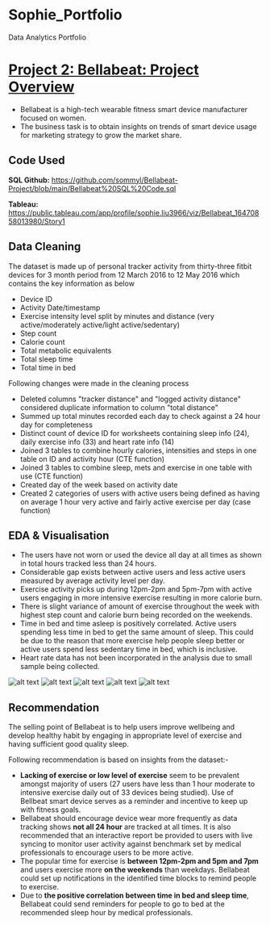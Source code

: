 # Sophie_Portfolio
Data Analytics Portfolio

# [Project 2: Bellabeat: Project Overview](https://github.com/sommyl/Sophie-Portfolio/blob/main/Cyclistic%20Project.md) 
* Bellabeat is a high-tech wearable fitness smart device manufacturer focused on women.
* The business task is to obtain insights on trends of smart device usage for marketing strategy to grow the market share.

## Code Used
**SQL Github:** https://github.com/sommyl/Bellabeat-Project/blob/main/Bellabeat%20SQL%20Code.sql

**Tableau:** https://public.tableau.com/app/profile/sophie.liu3966/viz/Bellabeat_16470858013980/Story1

## Data Cleaning

The dataset is made up of personal tracker activity from thirty-three fitbit devices for 3 month period from 12 March 2016 to 12 May 2016 which contains the key information as below

* Device ID
* Activity Date/timestamp
* Exercise intensity level split by minutes and distance (very active/moderately active/light active/sedentary)
* Step count
* Calorie count
* Total metabolic equivalents
* Total sleep time
* Total time in bed

Following changes were made in the cleaning process

*	Deleted columns "tracker distance" and "logged activity distance" considered duplicate information to column "total distance"
*	Summed up total minutes recorded each day to check against a 24 hour day for completeness
*	Distinct count of device ID for worksheets containing sleep info (24), daily exercise info (33) and heart rate info (14)
*	Joined 3 tables to combine hourly calories, intensities and steps in one table on ID and activity hour (CTE function)
*	Joined 3 tables to combine sleep, mets and exercise in one table with use (CTE function)
*	Created day of the week based on activity date
*	Created 2 categories of users with active users being defined as having on average 1 hour very active and fairly active exercise per day (case function)

## EDA & Visualisation 
* The users have not worn or used the device all day at all times as shown in total hours tracked less than 24 hours.
* Considerable gap exists between active users and less active users measured by average activity level per day.
* Exercise activity picks up during 12pm-2pm and 5pm-7pm with active users engaging in more intensive exercise resulting in more calorie burn.
* There is slight variance of amount of exercise throughout the week with highest step count and calorie burn being recorded on the weekends.
* Time in bed and time asleep is positively correlated. Active users spending less time in bed to get the same amount of sleep. This could be due to the reason that more exercise help people sleep better or active users spend less sedentary time in bed, which is inclusive. 
* Heart rate data has not been incorporated in the analysis due to small sample being collected.

![alt text](https://github.com/sommyl/Bellabeat-Project/blob/main/Hours%20tracked.png "Hours Tracked")
![alt text](https://github.com/sommyl/Bellabeat-Project/blob/main/Avg%20Activity%20Level%20by%20user%20status.png "Avg Activity Level by User Status")
![alt text](https://github.com/sommyl/Bellabeat-Project/blob/main/Avg%20activity%20level%20by%20hour.png "Avg Activity Level by Hour")
![alt text](https://github.com/sommyl/Bellabeat-Project/blob/main/Activity%20level%20by%20day%20of%20the%20week.png "Avg Activity Level by Day pf the Week")
![alt text](https://github.com/sommyl/Bellabeat-Project/blob/main/Sleep%20time%20vs%20time%20in%20bed.png "Relationship between sleep time and time in bed")

## Recommendation
The selling point of Bellabeat is to help users improve wellbeing and develop healthy habit by engaging in appropriate level of exercise and having sufficient good quality sleep.

Following recommendation is based on insights from the dataset:-
* **Lacking of exercise or low level of exercise** seem to be prevalent amongst majority of users (27 users have less than 1 hour moderate to intensive exercise daily out of 33 devices being studied). Use of Bellbeat smart device serves as a reminder and incentive to keep up with fitness goals. 
* Bellabeat should encourage device wear more frequently as data tracking shows **not all 24 hour** are tracked at all times. It is also recommended that an interactive report be provided to users with live syncing to monitor user activity against benchmark set by medical professionals to encourage users to be more active.
* The popular time for exercise is **between 12pm-2pm and 5pm and 7pm** and users exercise more **on the weekends** than weekdays. Bellabeat could set up notifications in the identified time blocks to remind people to exercise.
* Due to **the positive correlation between time in bed and sleep time**, Bellabeat could send reminders for people to go to bed at the recommended sleep hour by medical professionals.

